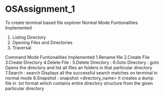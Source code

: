 # OSAssignment_1
To create terminal based file explorer
Normal Mode
Funtionalities Implemented
1. Listing Directory
2. Opening Files and Directories
3. Traversal 

Command Mode
Funtionalities Implemented
1.Rename file
2.Create File
3.Create Directory
4.Delete File : 
5.Delete Directory : 
6.Goto Directory : goto <directory>
                   Opens the directory and list all files an folders in that particular directory
7.Search : search <filename>
           Displays all the successful search matches on terminal in normal mode
8.Snapshot : snapshot <directory_name>
            It creates a dump file in .txt format which contains entire directory structure from the given particular directory
